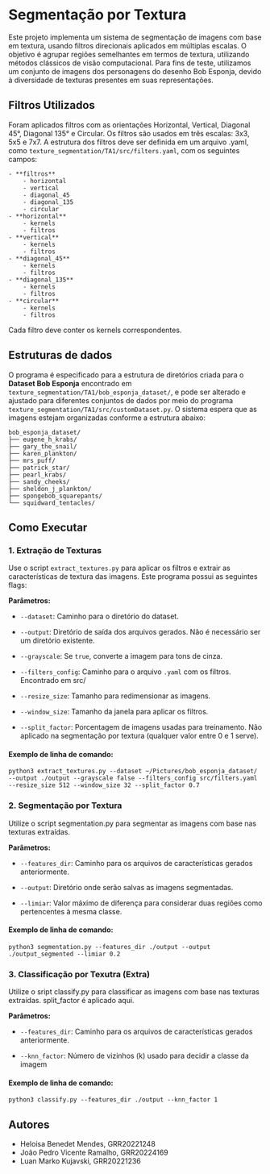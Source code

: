 # Segmentação por Textura

Este projeto implementa um sistema de segmentação de imagens com base em textura, usando filtros direcionais aplicados em múltiplas escalas. O objetivo é agrupar regiões semelhantes em termos de textura, utilizando métodos clássicos de visão computacional. Para fins de teste, utilizamos um conjunto de imagens dos personagens do desenho Bob Esponja, devido à diversidade de texturas presentes em suas representações.

## Filtros Utilizados

Foram aplicados filtros com as orientações Horizontal, Vertical, Diagonal 45°, Diagonal 135° e Circular.
Os filtros são usados em três escalas: 3x3, 5x5 e 7x7.
A estrutura dos filtros deve ser definida em um arquivo .yaml, como `texture_segmentation/TA1/src/filters.yaml`, com os seguintes campos:

```
- **filtros**
    - horizontal
    - vertical
    - diagonal_45
    - diagonal_135
    - circular
- **horizontal**
    - kernels
    - filtros
- **vertical**
    - kernels
    - filtros
- **diagonal_45**
    - kernels
    - filtros
- **diagonal_135**
    - kernels
    - filtros
- **circular**
    - kernels
    - filtros
```

Cada filtro deve conter os kernels correspondentes.

## Estruturas de dados

O programa é especificado para a estrutura de diretórios criada para o **Dataset Bob Esponja** encontrado em `texture_segmentation/TA1/bob_esponja_dataset/`, e pode ser alterado e ajustado para diferentes conjuntos de dados por meio do programa `texture_segmentation/TA1/src/customDataset.py`. O sistema espera que as imagens estejam organizadas conforme a estrutura abaixo:

```
bob_esponja_dataset/
├── eugene_h_krabs/
├── gary_the_snail/
├── karen_plankton/
├── mrs_puff/
├── patrick_star/
├── pearl_krabs/
├── sandy_cheeks/
├── sheldon_j_plankton/
├── spongebob_squarepants/
└── squidward_tentacles/
```
    
## Como Executar

### 1. Extração de Texturas

Use o script `extract_textures.py` para aplicar os filtros e extrair as características de textura das imagens.
Este programa possui as seguintes flags:

**Parâmetros:**
- `--dataset`: Caminho para o diretório do dataset.

- `--output`: Diretório de saída dos arquivos gerados. Não é necessário ser um diretório existente.

- `--grayscale`:  Se `true`, converte a imagem para tons de cinza.

- `--filters_config`: Caminho para o arquivo `.yaml` com os filtros. Encontrado em src/

- `--resize_size`: Tamanho para redimensionar as imagens.

- `--window_size`: Tamanho da janela para aplicar os filtros.

- `--split_factor`: Porcentagem de imagens usadas para treinamento. Não aplicado na segmentação por textura (qualquer valor entre 0 e 1 serve).

#### Exemplo de linha de comando:

```
python3 extract_textures.py --dataset ~/Pictures/bob_esponja_dataset/ --output ./output --grayscale false --filters_config src/filters.yaml --resize_size 512 --window_size 32 --split_factor 0.7
```

### 2. Segmentação por Textura

Utilize o script segmentation.py para segmentar as imagens com base nas texturas extraídas.

**Parâmetros:**

- `--features_dir`: Caminho para os arquivos de características gerados anteriormente.

- `--output`: Diretório onde serão salvas as imagens segmentadas.

- `--limiar`: Valor máximo de diferença para considerar duas regiões como pertencentes à mesma classe.

#### Exemplo de linha de comando:

```
python3 segmentation.py --features_dir ./output --output ./output_segmented --limiar 0.2
```

### 3. Classificação por Texutra (Extra)

Utilize o sript classify.py para classificar as imagens com base nas texturas extraídas. split_factor é aplicado aqui.

**Parâmetros:**

- `--features_dir`: Caminho para os arquivos de características gerados anteriormente.

- `--knn_factor`: Número de vizinhos (k) usado para decidir a classe da imagem 

#### Exemplo de linha de comando:

```
python3 classify.py --features_dir ./output --knn_factor 1
```

## Autores
- Heloisa Benedet Mendes, GRR20221248
- João Pedro Vicente Ramalho, GRR20224169
- Luan Marko Kujavski, GRR20221236
